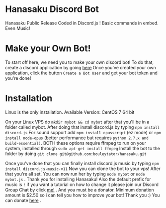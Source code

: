 # Hanasaku Discord Bot
Hanasaku Public Release Coded in Discord.js ! Basic commands in embed. Even Music!

# Make your Own Bot!
To start off here, we need you to make your own discord bot!
To do that, create a discord application by going [here](https://discordapp.com/developers/applications/me/create)
Once you've created your own application, click the button ```Create a Bot User``` and get your bot token and you're done!

# Installation
Linux is the only installation.
Available Version: CentOS 7 64 bit

On your Linux VPS do ```mkdir mybot && cd mybot``` after that you'll be in a folder called mybot.
After doing that install discord.js by typing ```npm install discord.js```
For sound support add ```npm install opusscript``` (ez mode) or ```npm install node-opus``` (better performance but requires ```python 2.7.x and build-essential)```. BOTH these options require ffmpeg to run on your system, installed through ```sudo apt-get install ffmpeg```
Install the bot to the folder by doing ```git clone git@github.com:bouleytator/hanasaku.git```

Once you've done that you can finally install discord.js music by typing ```npm install discord.js-music-v11```
Now you can clone the bot to your vps!
After that you're all set.
You can now run her by typing ```node mybot``` or ```node mybot.js``` . Thank you for installing Hanasaku!
Also the default prefix for music is ```!``` if you want a tutorial on how to change it please join our Discord Group Chat by click [me!](https://discord.gg/PszJr6p) . And you must be a donator. Minimum donation amount is $2.50 so i can tell you how to improve your bot! Thank you :)
You can donate [here](https://paypal.me/OmegaLGD) .
